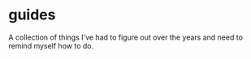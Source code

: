 # guides
A collection of things I've had to figure out over the years and need to remind myself how to do.
